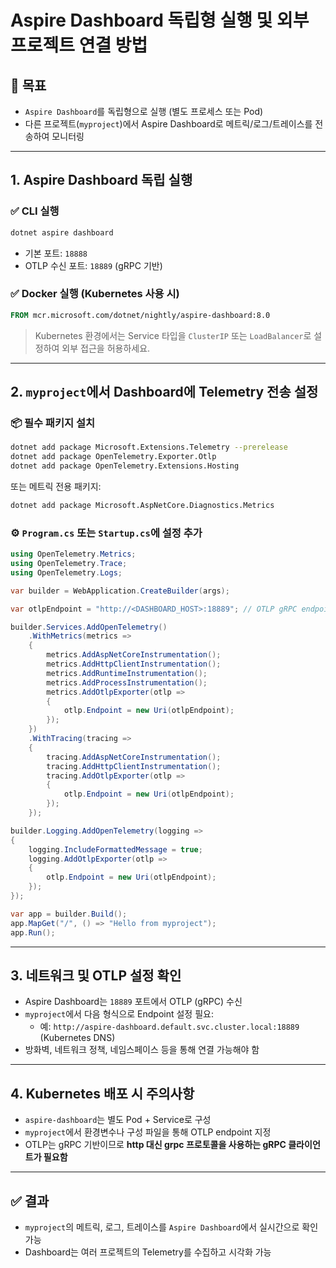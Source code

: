 # Aspire Dashboard 독립형 실행 및 외부 프로젝트 연결 방법

## 🎯 목표

- `Aspire Dashboard`를 독립형으로 실행 (별도 프로세스 또는 Pod)
- 다른 프로젝트(`myproject`)에서 Aspire Dashboard로 메트릭/로그/트레이스를 전송하여 모니터링

---

## 1. Aspire Dashboard 독립 실행

### ✅ CLI 실행

```bash
dotnet aspire dashboard
```

- 기본 포트: `18888`
- OTLP 수신 포트: `18889` (gRPC 기반)

### ✅ Docker 실행 (Kubernetes 사용 시)

```dockerfile
FROM mcr.microsoft.com/dotnet/nightly/aspire-dashboard:8.0
```

> Kubernetes 환경에서는 Service 타입을 `ClusterIP` 또는 `LoadBalancer`로 설정하여 외부 접근을 허용하세요.

---

## 2. `myproject`에서 Dashboard에 Telemetry 전송 설정

### 📦 필수 패키지 설치

```bash
dotnet add package Microsoft.Extensions.Telemetry --prerelease
dotnet add package OpenTelemetry.Exporter.Otlp
dotnet add package OpenTelemetry.Extensions.Hosting
```

또는 메트릭 전용 패키지:

```bash
dotnet add package Microsoft.AspNetCore.Diagnostics.Metrics
```

### ⚙️ `Program.cs` 또는 `Startup.cs`에 설정 추가

```csharp
using OpenTelemetry.Metrics;
using OpenTelemetry.Trace;
using OpenTelemetry.Logs;

var builder = WebApplication.CreateBuilder(args);

var otlpEndpoint = "http://<DASHBOARD_HOST>:18889"; // OTLP gRPC endpoint

builder.Services.AddOpenTelemetry()
    .WithMetrics(metrics =>
    {
        metrics.AddAspNetCoreInstrumentation();
        metrics.AddHttpClientInstrumentation();
        metrics.AddRuntimeInstrumentation();
        metrics.AddProcessInstrumentation();
        metrics.AddOtlpExporter(otlp =>
        {
            otlp.Endpoint = new Uri(otlpEndpoint);
        });
    })
    .WithTracing(tracing =>
    {
        tracing.AddAspNetCoreInstrumentation();
        tracing.AddHttpClientInstrumentation();
        tracing.AddOtlpExporter(otlp =>
        {
            otlp.Endpoint = new Uri(otlpEndpoint);
        });
    });

builder.Logging.AddOpenTelemetry(logging =>
{
    logging.IncludeFormattedMessage = true;
    logging.AddOtlpExporter(otlp =>
    {
        otlp.Endpoint = new Uri(otlpEndpoint);
    });
});

var app = builder.Build();
app.MapGet("/", () => "Hello from myproject");
app.Run();
```

---

## 3. 네트워크 및 OTLP 설정 확인

- Aspire Dashboard는 `18889` 포트에서 OTLP (gRPC) 수신
- `myproject`에서 다음 형식으로 Endpoint 설정 필요:
  - 예: `http://aspire-dashboard.default.svc.cluster.local:18889` (Kubernetes DNS)
- 방화벽, 네트워크 정책, 네임스페이스 등을 통해 연결 가능해야 함

---

## 4. Kubernetes 배포 시 주의사항

- `aspire-dashboard`는 별도 Pod + Service로 구성
- `myproject`에서 환경변수나 구성 파일을 통해 OTLP endpoint 지정
- OTLP는 gRPC 기반이므로 **http 대신 grpc 프로토콜을 사용하는 gRPC 클라이언트가 필요함**

---

## ✅ 결과

- `myproject`의 메트릭, 로그, 트레이스를 `Aspire Dashboard`에서 실시간으로 확인 가능
- Dashboard는 여러 프로젝트의 Telemetry를 수집하고 시각화 가능
